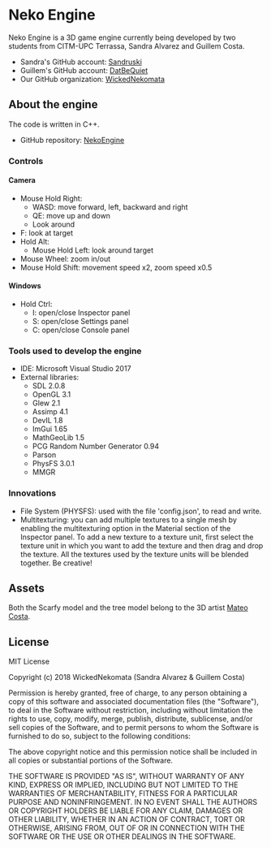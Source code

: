 # Neko Engine

Neko Engine is a 3D game engine currently being developed by two students from CITM-UPC Terrassa, Sandra Alvarez and Guillem Costa.

- Sandra's GitHub account: [Sandruski](https://github.com/Sandruski)
- Guillem's GitHub account: [DatBeQuiet](https://github.com/DatBeQuiet)
- Our GitHub organization: [WickedNekomata](https://github.com/WickedNekomata)

## About the engine

The code is written in C++.

- GitHub repository: [NekoEngine](https://github.com/WickedNekomata/NekoEngine)

### Controls

#### Camera
- Mouse Hold Right:
	- WASD: move forward, left, backward and right
	- QE: move up and down
	- Look around
- F: look at target
- Hold Alt:
	- Mouse Hold Left: look around target
- Mouse Wheel: zoom in/out
- Mouse Hold Shift: movement speed x2, zoom speed x0.5

#### Windows
- Hold Ctrl:
	- I: open/close Inspector panel
	- S: open/close Settings panel
	- C: open/close Console panel

### Tools used to develop the engine

- IDE: Microsoft Visual Studio 2017
- External libraries: 
	- SDL 2.0.8
	- OpenGL 3.1
	- Glew 2.1
	- Assimp 4.1
	- DevIL 1.8
	- ImGui 1.65
	- MathGeoLib 1.5
	- PCG Random Number Generator 0.94
	- Parson
	- PhysFS 3.0.1
	- MMGR

### Innovations

- File System (PHYSFS): used with the file 'config.json', to read and write.
- Multitexturing: you can add multiple textures to a single mesh by enabling the
multitexturing option in the Material section of the Inspector panel. To add a new
texture to a texture unit, first select the texture unit in which you want to add the 
texture and then drag and drop the texture. All the textures used by the texture
units will be blended together. Be creative!

## Assets
Both the Scarfy model and the tree model belong to the 3D artist [Mateo Costa](https://www.artstation.com/mateocosta).

## License

MIT License

Copyright (c) 2018 WickedNekomata (Sandra Alvarez & Guillem Costa)

Permission is hereby granted, free of charge, to any person obtaining a copy
of this software and associated documentation files (the "Software"), to deal
in the Software without restriction, including without limitation the rights
to use, copy, modify, merge, publish, distribute, sublicense, and/or sell
copies of the Software, and to permit persons to whom the Software is
furnished to do so, subject to the following conditions:

The above copyright notice and this permission notice shall be included in all
copies or substantial portions of the Software.

THE SOFTWARE IS PROVIDED "AS IS", WITHOUT WARRANTY OF ANY KIND, EXPRESS OR
IMPLIED, INCLUDING BUT NOT LIMITED TO THE WARRANTIES OF MERCHANTABILITY,
FITNESS FOR A PARTICULAR PURPOSE AND NONINFRINGEMENT. IN NO EVENT SHALL THE
AUTHORS OR COPYRIGHT HOLDERS BE LIABLE FOR ANY CLAIM, DAMAGES OR OTHER
LIABILITY, WHETHER IN AN ACTION OF CONTRACT, TORT OR OTHERWISE, ARISING FROM,
OUT OF OR IN CONNECTION WITH THE SOFTWARE OR THE USE OR OTHER DEALINGS IN THE
SOFTWARE.